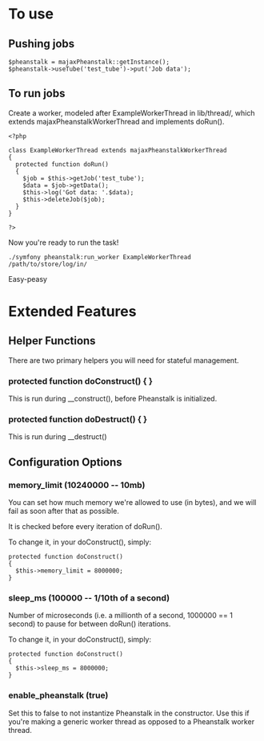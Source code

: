 To use
======

Pushing jobs
------------

    $pheanstalk = majaxPheanstalk::getInstance();
    $pheanstalk->useTube('test_tube')->put('Job data');




To run jobs
-----------

Create a worker, modeled after ExampleWorkerThread in lib/thread/, which extends majaxPheanstalkWorkerThread and implements doRun().

    <?php

    class ExampleWorkerThread extends majaxPheanstalkWorkerThread
    {
      protected function doRun()
      {
        $job = $this->getJob('test_tube');
        $data = $job->getData();
        $this->log('Got data: '.$data);
        $this->deleteJob($job);
      }
    }

    ?>


Now you're ready to run the task!


    ./symfony pheanstalk:run_worker ExampleWorkerThread /path/to/store/log/in/

Easy-peasy

Extended Features
=================

Helper Functions
----------------

There are two primary helpers you will need for stateful management.

### protected function doConstruct() { }

This is run during __construct(), before Pheanstalk is initialized.

### protected function doDestruct() { }

This is run during __destruct()


Configuration Options
---------------------

### memory_limit (10240000 -- 10mb)

You can set how much memory we're allowed to use (in bytes), and we will fail as soon after that as possible.

It is checked before every iteration of doRun().

To change it, in your doConstruct(), simply:

    protected function doConstruct()
    {
      $this->memory_limit = 8000000;
    }


### sleep_ms (100000 -- 1/10th of a second)

Number of microseconds (i.e. a millionth of a second, 1000000 == 1 second) to pause for between doRun() iterations.

To change it, in your doConstruct(), simply:

    protected function doConstruct()
    {
      $this->sleep_ms = 8000000;
    }

### enable_pheanstalk (true)

Set this to false to not instantize Pheanstalk in the constructor. Use this if you're making a generic
worker thread as opposed to a Pheanstalk worker thread.
